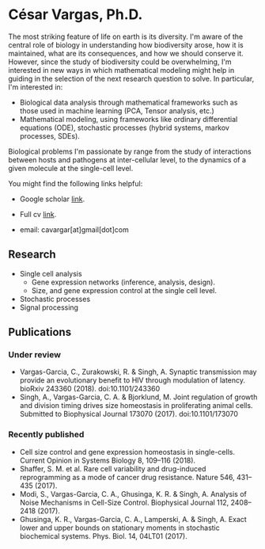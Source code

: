 # César Vargas, Ph.D.

The most striking feature of life on earth is its diversity. I'm aware of the central role of biology in understanding how biodiversity arose, how it is maintained, what are its consequences, and how we should conserve it. However, since the study of biodiversity could be overwhelming, I'm interested in new ways in which mathematical modeling might help in guiding in the selection of the next research question to solve. In particular, I'm interested in:

- Biological data analysis through mathematical frameworks such as those used in machine learning (PCA, Tensor analysis, etc.)
- Mathematical modeling, using frameworks like ordinary differential equations (ODE), stochastic processes (hybrid systems, markov processes, SDEs).

Biological problems I'm passionate by range from the study of interactions between hosts and pathogens at inter-cellular level, to the dynamics of a given molecule at the single-cell level.

You might find the following links helpful:

- Google scholar [link](https://scholar.google.com.co/citations?user=csX8l60AAAAJ&hl=en).

- Full cv [link](https://github.com/cavargar/cavargar.github.io/raw/master/cv.pdf).

- email: cavargar[at]gmail[dot]com

## Research
- Single cell analysis
    - Gene expression networks (inference, analysis, design).
    - Size, and gene expression control at the single cell level.
- Stochastic processes
- Signal processing

## Publications
### Under review
- Vargas-Garcia, C., Zurakowski, R. & Singh, A. Synaptic transmission may provide an evolutionary benefit to HIV through modulation of latency. bioRxiv 243360 (2018). doi:10.1101/243360
- Singh, A., Vargas-Garcia, C. A. & Bjorklund, M. Joint regulation of growth and division timing drives size homeostasis in proliferating animal cells. Submitted to Biophysical Journal 173070 (2017). doi:10.1101/173070

### Recently published
- Cell size control and gene expression homeostasis in single-cells. Current Opinion in Systems Biology 8, 109–116 (2018).
- Shaffer, S. M. et al. Rare cell variability and drug-induced reprogramming as a mode of cancer drug resistance. Nature 546, 431–435 (2017).
- Modi, S., Vargas-Garcia, C. A., Ghusinga, K. R. & Singh, A. Analysis of Noise Mechanisms in Cell-Size Control. Biophysical Journal 112, 2408–2418 (2017).
- Ghusinga, K. R., Vargas-Garcia, C. A., Lamperski, A. & Singh, A. Exact lower and upper bounds on stationary moments in stochastic biochemical systems. Phys. Biol. 14, 04LT01 (2017).
